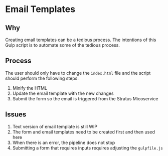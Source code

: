 # Email Templates

## Why

Creating email templates can be a tedious process. The intentions of this Gulp script is to automate some of the tedious process.

## Process

The user should only have to change the `index.html` file and the script should perform the following steps:

1. Minify the HTML
2. Update the email template with the new changes
3. Submit the form so the email is triggered from the Stratus Micoservice

## Issues

1. Text version of email template is still WIP
2. The form and email templates need to be created first and then used here
3. When there is an error, the pipeline does not stop
4. Submitting a form that requires inputs requires adjusting the `gulpfile.js`
